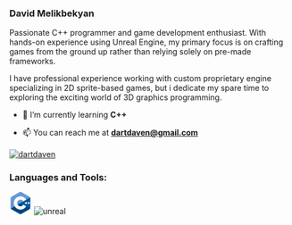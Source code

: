 ### David Melikbekyan

Passionate C++ programmer and game development enthusiast. With hands-on experience using Unreal Engine, my primary focus is on crafting games from the ground up rather than relying solely on pre-made frameworks.

I have professional experience working with custom proprietary engine specializing in 2D sprite-based games, but i dedicate my spare time to exploring the exciting world of 3D graphics programming.

- 🌱 I’m currently learning **C++**

- 📫 You can reach me at **dartdaven@gmail.com**

<p align="left">
<a href="https://linkedin.com/in/dartdaven" target="blank"><img align="center" src="https://raw.githubusercontent.com/rahuldkjain/github-profile-readme-generator/master/src/images/icons/Social/linked-in-alt.svg" alt="dartdaven" height="30" width="40" /></a>
</p>

<h3 align="left">Languages and Tools:</h3>
<p align="left"> <a> <img src="https://raw.githubusercontent.com/devicons/devicon/master/icons/cplusplus/cplusplus-original.svg" alt="cplusplus" width="40" height="40"/> </a> <img src="https://raw.githubusercontent.com/kenangundogan/fontisto/036b7eca71aab1bef8e6a0518f7329f13ed62f6b/icons/svg/brand/unreal-engine.svg" alt="unreal" width="40" height="40"/> </a> </p>
